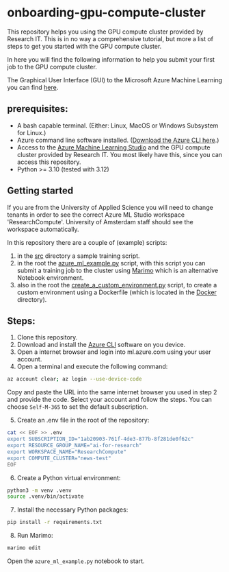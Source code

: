 # onboarding-gpu-compute-cluster

This repository helps you using the GPU compute cluster provided by Research IT. This is in no way a comprehensive tutorial, but more a list of steps to get you started with the GPU compute cluster. 

In here you will find the following information to help you submit your first job to the GPU compute cluster.

The Graphical User Interface (GUI) to the Microsoft Azure Machine Learning you can find [here](https://ml.azure.com).


## prerequisites:
* A bash capable terminal. (Either: Linux, MacOS or Windows Subsystem for Linux.)
* Azure command line software installed. ([Download the Azure CLI here](https://learn.microsoft.com/en-us/cli/azure/install-azure-cli?view=azure-cli-latest).)
* Access to the [Azure Machine Learning Studio](https://ml.azure.com) and the GPU compute cluster provided by Research IT. You most likely have this, since you can access this repository.
* Python >= 3.10 (tested with 3.12)

## Getting started

If you are from the University of Applied Science you will need to change tenants in order to see the correct Azure ML Studio workspace 'ResearchCompute'. University of Amsterdam staff should see the workspace automatically.

In this repository there are a couple of (example) scripts:

1. in the [src](src) directory a sample training script.
2. in the root the [azure_ml_example.py](azure_ml_example.py) script, with this script you can submit a training job to the cluster using [Marimo](https://marimo.io) which is an alternative Notebook environment.
3. also in the root the [create_a_custom_environment.py](create_a_custom_environment.py) script, to create a custom environment using a Dockerfile (which is located in the [Docker](Docker) directory).

## Steps:

1. Clone this repository.
2. Download and install the [Azure CLI](https://learn.microsoft.com/en-us/cli/azure/install-azure-cli?view=azure-cli-latest) software on you device.
3. Open a internet browser and login into ml.azure.com using your user account.
4. Open a terminal and execute the following command: 

```bash
az account clear; az login --use-device-code
```

Copy and paste the URL into the same internet browser you used in step 2 and provide the code. Select your account and follow the steps. 
You can choose `Self-M-365` to set the default subscription.

5. Create an .env file in the root of the repository:

```bash
cat << EOF >> .env
export SUBSCRIPTION_ID="1ab20903-761f-4de3-877b-8f281de0f62c"
export RESOURCE_GROUP_NAME="ai-for-research"
export WORKSPACE_NAME="ResearchCompute"
export COMPUTE_CLUSTER="news-test"
EOF
```

6. Create a Python virtual environment:

```bash
python3 -m venv .venv
source .venv/bin/activate
```

7. Install the necessary Python packages: 

```bash
pip install -r requirements.txt
```

8. Run Marimo:

```bash
marimo edit
```

Open the `azure_ml_example.py` notebook to start.




